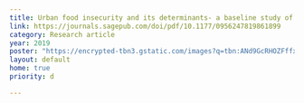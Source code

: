```yaml
---
title: Urban food insecurity and its determinants- a baseline study of Bengaluru
link: https://journals.sagepub.com/doi/pdf/10.1177/0956247819861899
category: Research article
year: 2019
poster: "https://encrypted-tbn3.gstatic.com/images?q=tbn:ANd9GcRHOZFffxiXP_E8wZ4l63E7AKzg7y1uyvbLvaKrdIFDY4sb4R_X"
layout: default
home: true
priority: d

---
```

